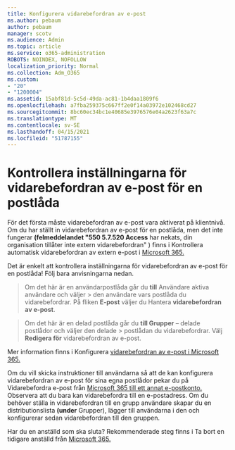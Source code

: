 ```yaml
---
title: Konfigurera vidarebefordran av e-post
ms.author: pebaum
author: pebaum
manager: scotv
ms.audience: Admin
ms.topic: article
ms.service: o365-administration
ROBOTS: NOINDEX, NOFOLLOW
localization_priority: Normal
ms.collection: Adm_O365
ms.custom:
- "20"
- "1200004"
ms.assetid: 15abf81d-5c5d-49da-ac81-1b4daa1809f6
ms.openlocfilehash: a7fba259375c667ff2e0f14a03972e102468cd27
ms.sourcegitcommit: 8bc60ec34bc1e40685e3976576e04a2623f63a7c
ms.translationtype: MT
ms.contentlocale: sv-SE
ms.lasthandoff: 04/15/2021
ms.locfileid: "51787155"
---
```

# <a name="check-the-email-forwarding-settings-for-a-mailbox"></a>Kontrollera inställningarna för vidarebefordran av e-post för en postlåda

För det första måste vidarebefordran av e-post vara aktiverat på klientnivå. Om du har ställt in vidarebefordran av e-post för en postlåda, men det inte fungerar **(felmeddelandet "550 5.7.520 Access** har nekats, din organisation tillåter inte extern vidarebefordran" ) finns i Kontrollera automatisk vidarebefordran av extern e-post i [Microsoft 365.](https://docs.microsoft.com/microsoft-365/security/office-365-security/external-email-forwarding?view=o365-worldwide)

Det är enkelt att kontrollera inställningarna för vidarebefordran av e-post för en postlåda! Följ bara anvisningarna nedan.
  
> Om det här är en användarpostlåda går du **till** Användare aktiva användare och väljer \>  den användare vars postlåda du vidarebefordrar. På fliken **E-post** väljer du Hantera **vidarebefordran av e-post**.

> Om det här är en delad postlåda går du **till Grupper** – delade postlådor och väljer den delade \>  postlådan du vidarebefordrar. Välj **Redigera för** vidarebefordran av e-post.

Mer information finns i Konfigurera [vidarebefordran av e-post i Microsoft 365.](https://docs.microsoft.com/microsoft-365/admin/email/configure-email-forwarding)
  
Om du vill skicka instruktioner till användarna så att de kan konfigurera vidarebefordran av e-post för sina egna postlådor pekar du på Vidarebefordra e-post från [Microsoft 365 till ett annat e-postkonto.](https://support.office.com/article/Forward-email-from-Office-365-to-another-email-account-1ed4ee1e-74f8-4f53-a174-86b748ff6a0e) Observera att du bara kan vidarebefordra till en e-postadress. Om du behöver ställa in vidarebefordran till en grupp användare skapar du en distributionslista **(under** Grupper), lägger till användarna i den och konfigurerar sedan vidarebefordran till den gruppen.
  
Har du en anställd som ska sluta? Rekommenderade steg finns i Ta bort en tidigare anställd från [Microsoft 365.](https://docs.microsoft.com/microsoft-365/admin/add-users/remove-former-employee)